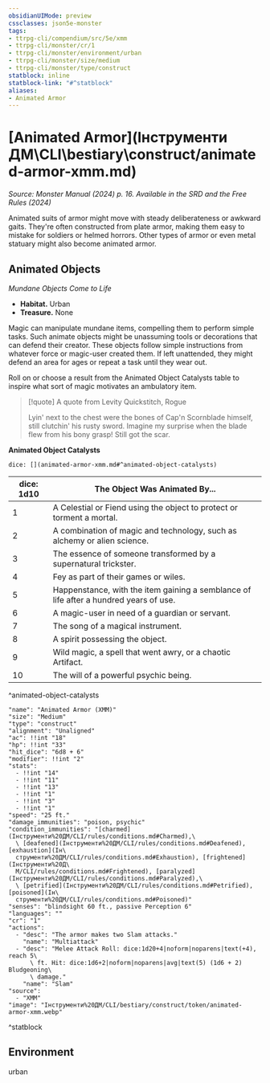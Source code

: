 ```yaml
---
obsidianUIMode: preview
cssclasses: json5e-monster
tags:
- ttrpg-cli/compendium/src/5e/xmm
- ttrpg-cli/monster/cr/1
- ttrpg-cli/monster/environment/urban
- ttrpg-cli/monster/size/medium
- ttrpg-cli/monster/type/construct
statblock: inline
statblock-link: "#^statblock"
aliases:
- Animated Armor
---
```

# [Animated Armor](Інструменти ДМ\CLI\bestiary\construct/animated-armor-xmm.md)
*Source: Monster Manual (2024) p. 16. Available in the <span title='Systems Reference Document (5.2)'>SRD</span> and the Free Rules (2024)*  

Animated suits of armor might move with steady deliberateness or awkward gaits. They're often constructed from plate armor, making them easy to mistake for soldiers or helmed horrors. Other types of armor or even metal statuary might also become animated armor.

## Animated Objects

*Mundane Objects Come to Life*

- **Habitat.** Urban  
- **Treasure.** None  

Magic can manipulate mundane items, compelling them to perform simple tasks. Such animate objects might be unassuming tools or decorations that can defend their creator. These objects follow simple instructions from whatever force or magic-user created them. If left unattended, they might defend an area for ages or repeat a task until they wear out.

Roll on or choose a result from the Animated Object Catalysts table to inspire what sort of magic motivates an ambulatory item.

> [!quote] A quote from Levity Quickstitch, Rogue  
> 
> Lyin' next to the chest were the bones of Cap'n Scornblade himself, still clutchin' his rusty sword. Imagine my surprise when the blade flew from his bony grasp! Still got the scar.

**Animated Object Catalysts**

`dice: [](animated-armor-xmm.md#^animated-object-catalysts)`

| dice: 1d10 | The Object Was Animated By... |
|------------|-------------------------------|
| 1 | A Celestial or Fiend using the object to protect or torment a mortal. |
| 2 | A combination of magic and technology, such as alchemy or alien science. |
| 3 | The essence of someone transformed by a supernatural trickster. |
| 4 | Fey as part of their games or wiles. |
| 5 | Happenstance, with the item gaining a semblance of life after a hundred years of use. |
| 6 | A magic-user in need of a guardian or servant. |
| 7 | The song of a magical instrument. |
| 8 | A spirit possessing the object. |
| 9 | Wild magic, a spell that went awry, or a chaotic Artifact. |
| 10 | The will of a powerful psychic being. |
^animated-object-catalysts

```statblock
"name": "Animated Armor (XMM)"
"size": "Medium"
"type": "construct"
"alignment": "Unaligned"
"ac": !!int "18"
"hp": !!int "33"
"hit_dice": "6d8 + 6"
"modifier": !!int "2"
"stats":
  - !!int "14"
  - !!int "11"
  - !!int "13"
  - !!int "1"
  - !!int "3"
  - !!int "1"
"speed": "25 ft."
"damage_immunities": "poison, psychic"
"condition_immunities": "[charmed](Інструменти%20ДМ/CLI/rules/conditions.md#Charmed),\
  \ [deafened](Інструменти%20ДМ/CLI/rules/conditions.md#Deafened), [exhaustion](Ін\
  струменти%20ДМ/CLI/rules/conditions.md#Exhaustion), [frightened](Інструменти%20Д\
  М/CLI/rules/conditions.md#Frightened), [paralyzed](Інструменти%20ДМ/CLI/rules/conditions.md#Paralyzed),\
  \ [petrified](Інструменти%20ДМ/CLI/rules/conditions.md#Petrified), [poisoned](Ін\
  струменти%20ДМ/CLI/rules/conditions.md#Poisoned)"
"senses": "blindsight 60 ft., passive Perception 6"
"languages": ""
"cr": "1"
"actions":
  - "desc": "The armor makes two Slam attacks."
    "name": "Multiattack"
  - "desc": "Melee Attack Roll: dice:1d20+4|noform|noparens|text(+4), reach 5\
      \ ft. Hit: dice:1d6+2|noform|noparens|avg|text(5) (1d6 + 2) Bludgeoning\
      \ damage."
    "name": "Slam"
"source":
  - "XMM"
"image": "Інструменти%20ДМ/CLI/bestiary/construct/token/animated-armor-xmm.webp"
```
^statblock

## Environment

urban